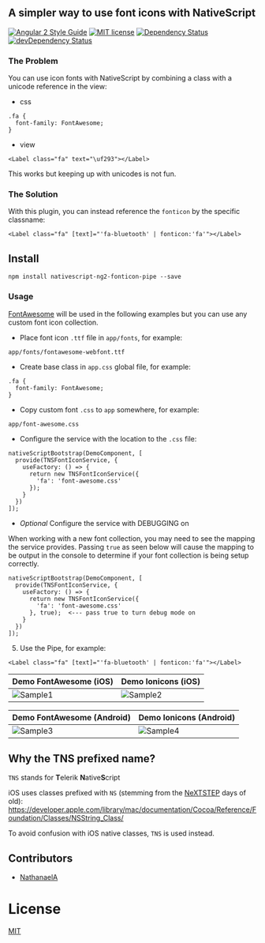 ## A simpler way to use font icons with NativeScript

[![Angular 2 Style Guide](https://mgechev.github.io/angular2-style-guide/images/badge.svg)](https://github.com/mgechev/angular2-style-guide)
[![MIT license](http://img.shields.io/badge/license-MIT-brightgreen.svg)](http://opensource.org/licenses/MIT)
[![Dependency Status](https://david-dm.org/NathanWalker/nativescript-ng2-fonticon-pipe/status.svg)](https://david-dm.org/NathanWalker/nativescript-ng2-fonticon-pipe#info=dependencies) [![devDependency Status](https://david-dm.org/NathanWalker/nativescript-ng2-fonticon-pipe/dev-status.svg)](https://david-dm.org/NathanWalker/nativescript-ng2-fonticon-pipe#info=devDependencies)

### The Problem

You can use icon fonts with NativeScript by combining a class with a unicode reference in the view:

* css
```
.fa {
  font-family: FontAwesome;
}
```

* view
```
<Label class="fa" text="\uf293"></Label>
```

This works but keeping up with unicodes is not fun.

### The Solution

With this plugin, you can instead reference the `fonticon` by the specific classname:

```
<Label class="fa" [text]="'fa-bluetooth' | fonticon:'fa'"></Label> 
```

## Install

```
npm install nativescript-ng2-fonticon-pipe --save
```

### Usage

[FontAwesome](https://fortawesome.github.io/Font-Awesome/) will be used in the following examples but you can use any custom font icon collection.

* Place font icon `.ttf` file in `app/fonts`, for example:
  
```
app/fonts/fontawesome-webfont.ttf
```

* Create base class in `app.css` global file, for example:

```
.fa {
  font-family: FontAwesome;
}
```

* Copy custom font `.css` to `app` somewhere, for example:

```
app/font-awesome.css
```

* Configure the service with the location to the `.css` file:

```
nativeScriptBootstrap(DemoComponent, [
  provide(TNSFontIconService, {
    useFactory: () => {
      return new TNSFontIconService({
        'fa': 'font-awesome.css'
      });
    }
  })
]);
```

* *Optional* Configure the service with DEBUGGING on

When working with a new font collection, you may need to see the mapping the service provides. Passing `true` as seen below will cause the mapping to be output in the console to determine if your font collection is being setup correctly.

```
nativeScriptBootstrap(DemoComponent, [
  provide(TNSFontIconService, {
    useFactory: () => {
      return new TNSFontIconService({
        'fa': 'font-awesome.css'
      }, true);  <--- pass true to turn debug mode on
    }
  })
]);
```

5. Use the Pipe, for example:

```
<Label class="fa" [text]="'fa-bluetooth' | fonticon:'fa'"></Label> 
``` 

Demo FontAwesome (iOS) |  Demo Ionicons (iOS)
-------- | ---------
![Sample1](https://cdn.filestackcontent.com/m6JyRO1fTsCHPohoZi5I?v=0) | ![Sample2](https://cdn.filestackcontent.com/jje2pehCRCeLDC8QHBmp?v=0)

Demo FontAwesome (Android) |  Demo Ionicons (Android)
-------- | -------
![Sample3](https://cdn.filestackcontent.com/lNCptx2aQisOa6p27iqb?v=0) | ![Sample4](https://cdn.filestackcontent.com/2ajSF92uQDusI37fEvQA?v=0)

## Why the TNS prefixed name?

`TNS` stands for **T**elerik **N**ative**S**cript

iOS uses classes prefixed with `NS` (stemming from the [NeXTSTEP](https://en.wikipedia.org/wiki/NeXTSTEP) days of old):
https://developer.apple.com/library/mac/documentation/Cocoa/Reference/Foundation/Classes/NSString_Class/

To avoid confusion with iOS native classes, `TNS` is used instead.

## Contributors

- [NathanaelA](https://github.com/NathanaelA)

# License

[MIT](/LICENSE)
